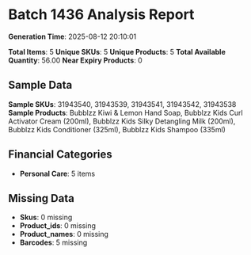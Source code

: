 # Batch 1436 Analysis Report

**Generation Time**: 2025-08-12 20:10:01

**Total Items**: 5
**Unique SKUs**: 5
**Unique Products**: 5
**Total Available Quantity**: 56.00
**Near Expiry Products**: 0

## Sample Data
**Sample SKUs**: 31943540, 31943539, 31943541, 31943542, 31943538
**Sample Products**: Bubblzz Kiwi & Lemon Hand Soap, Bubblzz Kids Curl Activator Cream (200ml), Bubblzz Kids Silky Detangling Milk (200ml), Bubblzz Kids Conditioner (325ml), Bubblzz Kids Shampoo (335ml)

## Financial Categories
- **Personal Care**: 5 items

## Missing Data
- **Skus**: 0 missing
- **Product_ids**: 0 missing
- **Product_names**: 0 missing
- **Barcodes**: 5 missing
